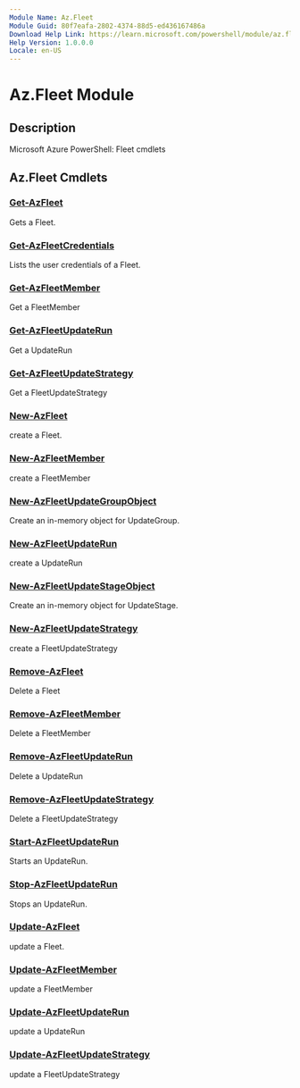 ```yaml
---
Module Name: Az.Fleet
Module Guid: 80f7eafa-2802-4374-88d5-ed436167486a
Download Help Link: https://learn.microsoft.com/powershell/module/az.fleet
Help Version: 1.0.0.0
Locale: en-US
---
```


# Az.Fleet Module
## Description
Microsoft Azure PowerShell: Fleet cmdlets

## Az.Fleet Cmdlets
### [Get-AzFleet](Get-AzFleet.md)
Gets a Fleet.

### [Get-AzFleetCredentials](Get-AzFleetCredentials.md)
Lists the user credentials of a Fleet.

### [Get-AzFleetMember](Get-AzFleetMember.md)
Get a FleetMember

### [Get-AzFleetUpdateRun](Get-AzFleetUpdateRun.md)
Get a UpdateRun

### [Get-AzFleetUpdateStrategy](Get-AzFleetUpdateStrategy.md)
Get a FleetUpdateStrategy

### [New-AzFleet](New-AzFleet.md)
create a Fleet.

### [New-AzFleetMember](New-AzFleetMember.md)
create a FleetMember

### [New-AzFleetUpdateGroupObject](New-AzFleetUpdateGroupObject.md)
Create an in-memory object for UpdateGroup.

### [New-AzFleetUpdateRun](New-AzFleetUpdateRun.md)
create a UpdateRun

### [New-AzFleetUpdateStageObject](New-AzFleetUpdateStageObject.md)
Create an in-memory object for UpdateStage.

### [New-AzFleetUpdateStrategy](New-AzFleetUpdateStrategy.md)
create a FleetUpdateStrategy

### [Remove-AzFleet](Remove-AzFleet.md)
Delete a Fleet

### [Remove-AzFleetMember](Remove-AzFleetMember.md)
Delete a FleetMember

### [Remove-AzFleetUpdateRun](Remove-AzFleetUpdateRun.md)
Delete a UpdateRun

### [Remove-AzFleetUpdateStrategy](Remove-AzFleetUpdateStrategy.md)
Delete a FleetUpdateStrategy

### [Start-AzFleetUpdateRun](Start-AzFleetUpdateRun.md)
Starts an UpdateRun.

### [Stop-AzFleetUpdateRun](Stop-AzFleetUpdateRun.md)
Stops an UpdateRun.

### [Update-AzFleet](Update-AzFleet.md)
update a Fleet.

### [Update-AzFleetMember](Update-AzFleetMember.md)
update a FleetMember

### [Update-AzFleetUpdateRun](Update-AzFleetUpdateRun.md)
update a UpdateRun

### [Update-AzFleetUpdateStrategy](Update-AzFleetUpdateStrategy.md)
update a FleetUpdateStrategy


